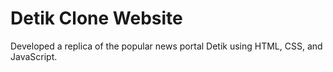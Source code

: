 # Detik Clone Website

Developed a replica of the popular news portal Detik using HTML, CSS, and JavaScript.
